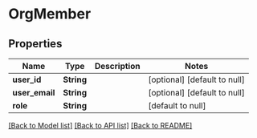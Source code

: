 # OrgMember
## Properties

| Name | Type | Description | Notes |
|------------ | ------------- | ------------- | -------------|
| **user\_id** | **String** |  | [optional] [default to null] |
| **user\_email** | **String** |  | [optional] [default to null] |
| **role** | **String** |  | [default to null] |

[[Back to Model list]](../README.md#documentation-for-models) [[Back to API list]](../README.md#documentation-for-api-endpoints) [[Back to README]](../README.md)

